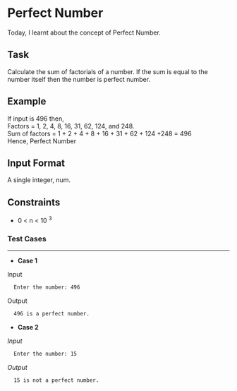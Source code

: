 # Perfect Number

Today, I learnt about the concept of Perfect Number.

## Task
Calculate the sum of factorials of a number. If the sum is equal to the number itself then the number is perfect number.

## Example
If input is 496 then,<br>
Factors = 1, 2, 4, 8, 16, 31, 62, 124, and 248.<br>
Sum of factors = 1 + 2 + 4 + 8 + 16 + 31 + 62 + 124 +248 = 496<br>
Hence, Perfect Number
  

## Input Format
  A single integer, num.

## Constraints
  * 0 < n < 10 <sup>3</sup>
  
### Test Cases
_ _ _ _

* **Case 1**

Input
```bash
  Enter the number: 496
```
Output
```bash
  496 is a perfect number.
```


* **Case 2**

_Input_
```zsh
  Enter the number: 15
```

_Output_

```bash
  15 is not a perfect number.
```
